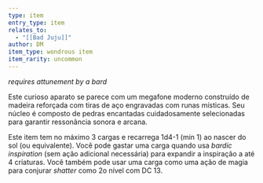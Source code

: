 ```yaml
---
type: item
entry_type: item
relates_to:
  - "[[Bad Juju]]"
author: DM
item_type: wondrous item
item_rarity: uncommon
---
```

*requires attunement by a bard*

Este curioso aparato se parece com um megafone moderno construído de madeira reforçada com tiras de aço engravadas com runas místicas. Seu núcleo é composto de pedras encantadas cuidadosamente selecionadas para garantir ressonância sonora e arcana. 

Este item tem no máximo 3 cargas e recarrega 1d4-1 (min 1) ao nascer do sol (ou equivalente). Você pode gastar uma carga quando usa *bardic inspiration* (sem ação adicional necessária) para expandir a inspiração a até 4 criaturas. Você também pode usar uma carga como uma ação de magia para conjurar *shatter* como 2o nível com DC 13.